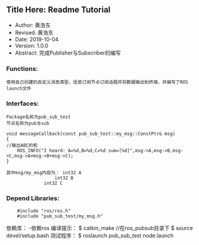 ## Title Here: Readme Tutorial

- Author: 黄浩东
- Revised: 黄浩东
- Date: 2019-10-04
- Version: 1.0.0
- Abstract: 完成Publisher与Subscriber的编写 

### Functions:
	使用自己创建的自定义消息类型，信息订阅节点订阅话题并将数据输出到终端，并编写了ROS launch文件 
### Interfaces:
	Package名称为pub_sub_test
	节点名称为pub与sub 
	
    void messageCallback(const pub_sub_test::my_msg::ConstPtr& msg)
    {
	//输出ABC的和 
        ROS_INFO("I heard: A=%d,B=%d,C=%d sum=[%d]",msg->A,msg->B,msg->C,msg->A+msg->B+msg->C);
    }
    
    其中msg/my_msg内容为： int32 A
	                  int32 B
		          int32 C 
        
### Depend Libraries:
        #include "ros/ros.h"
        #include "pub_sub_test/my_msg.h"

依赖库：
        -依赖ros 
编译提示：
        $ catkin_make //在ros_pubsub目录下 
        $ source devel/setup.bash 
测试程序：
        $ roslaunch pub_sub_test node.launch


